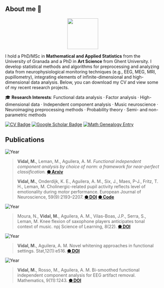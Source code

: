 ## About me 🔭

<div id="header" align="center">
  <img src="https://media.giphy.com/media/M9gbBd9nbDrOTu1Mqx/giphy.gif" width="100"/>
</div>

I hold a PhD/MSc in **Mathematical and Applied Statistics** from the University of Granada and a PhD in **Art Science** from Ghent University. I develop statistical methods and algorithms for preprocessing and analyzing data from neurophysiological monitoring techniques (e.g., EEG, MEG, MRI, pupillometry), integrating elements of infinite-dimensional and high-dimensional data analysis. Below, you can download my CV and view some of my recent research projects.

🎓 **Research Interests**: Functional data analysis · Factor analysis · High-dimensional data · Independent component analysis · Music neuroscience  · Neuroimaging preprocessing methods · Probability theory · Semi- and non-parametric methods

[![CV Badge](https://img.shields.io/badge/View_CV-lightgrey?style=for-the-badge&logo=readme&logoColor=white)](https://nbviewer.org/github/marcvidalbadia/marcvidalbadia.github.io/blob/main/DOCS/cv.pdf)
[![Google Scholar Badge](https://img.shields.io/badge/Google_Scholar-lightgrey?style=for-the-badge&logo=google-scholar&logoColor=white)](https://scholar.google.com/citations?hl=en&user=_uAst7QAAAAJ)
[![Math Genealogy Entry](https://img.shields.io/badge/Math_Genealogy-lightgrey?style=for-the-badge&logo=graduation-cap&logoColor=white)](https://www.mathgenealogy.org/id.php?id=321807)

## Publications

![Year](https://img.shields.io/badge/-2024-grey?style=flat-square&labelColor=grey)
>
> **Vidal, M.**, Leman, M., Aguilera, A. M. *Functional independent component analysis by choice of norm: a framework for near-perfect classification.* **[⬢ Arxiv](https://arxiv.org/abs/2412.17971)**
>
> **Vidal, M.**, Onderdijk, K. E., Aguilera, A. M., Six, J., Maes, P-J., Fritz, T. H., Leman, M. Cholinergic-related pupil activity reflects level of emotionality during motor performance. European Journal of Neuroscience, 59(9):2193–2207. **[⬢ DOI](https://doi.org/10.1111/ejn.15998)** **[⬢ Code](https://github.com/marcvidalbadia/pupil-turbulence-removal)** 

![Year](https://img.shields.io/badge/-2023-grey?style=flat-square&labelColor=grey) 
>
> Moura, N., **Vidal, M.**, Aguilera, A. M., Vilas-Boas, J.P., Serra, S., Leman, M. Knee flexion of saxophone players anticipates tonal context of music. npj Science of Learning, 8(22).  **[⬢ DOI](https://doi.org/10.1038/s41539-023-00172-z)**

![Year](https://img.shields.io/badge/-2022-grey?style=flat-square&labelColor=grey) 
>
> **Vidal, M.**, Aguilera, A. M. Novel whitening approaches in functional settings. Stat,12(1):e516. **[⬢ DOI](https://doi.org/10.1002/sta4.516)**

![Year](https://img.shields.io/badge/-2021-grey?style=flat-square&labelColor=grey) 
>
>**Vidal, M.**, Rosso, M., Aguilera, A. M. Bi-smoothed functional independent component analysis for EEG artifact removal. Mathematics, 9(11):1243. **[⬢ DOI](https://doi.org/10.3390/math9111243)**
